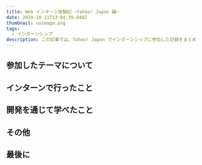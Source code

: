 ```yaml
---
title: Web インターン体験記 ~Yahoo! Japan 編~
date: 2020-10-11T13:04:39.840Z
thumbnail: noimage.png
tags:
  - インターンシップ
description: この記事では、Yahoo! Japan でインターンシップに参加した記録をまとめていきたいと思います。
---
```

## 参加したテーマについて

## インターンで行ったこと

## 開発を通じて学べたこと

## その他

## 最後に 